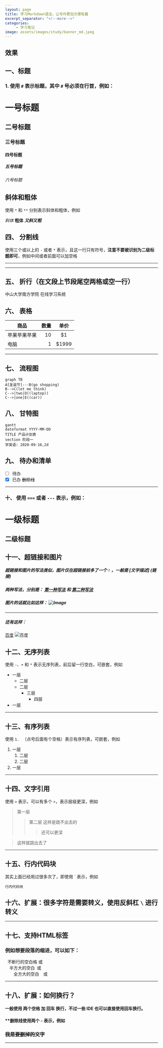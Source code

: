 ```yaml
---
layout: page
title: 学习Markdown语法，让写作更加方便有趣
excerpt_separator: "<!--more-->"
categories:
     - 学习笔记
image: assets/images/study/banner_md.jpeg
---
```


## 效果
<!--more-->

## 一、标题

### 1. 使用 `#` 表示标题，其中 `#` 号必须在行首，例如：  

# 一号标题
## 二号标题
### 三号标题
#### 四号标题
##### 五号标题
###### 六号标题

## 斜体和粗体

使用 `*` 和 `**` 分别表示斜体和粗体，例如  

*斜体* 
**粗体** 
***又斜又粗***


## 四、 分割线
使用三个或以上的 `-` 或者 `*`  表示，且这一行只有符号，**注意不要被识别为二级标题即可**，例如中间或者前面可以加空格

---
***
## 五、 折行（在文段上节段尾空两格或空一行）
中山大学南方学院 
在线学习系统
## 六、 表格

|商品|数量|单价|
|---|---:|:---:|
|苹果苹果苹果|10|\$1|
|电脑|1|\$1999|

- - -



## 七、 流程图
```
graph TB
A[圣诞节]---B(go shopping)
B-->C(let me think)
C-->|two|D((laptop))
C-->|one|E((car))
```
 ## 八、 甘特图
 ```
 gantt
 dateformat YYYY-MM-DD
 TITLE 产品计划表
 section 阶段一
 学英语: 2020-09-16,2d
 ```
 ## 九、 待办和清单
  - [ ] 待办
  - [x] 已办
~~删除线~~

- - -


### 十、 使用 `===` 或者 `---` 表示，例如：  

一级标题
===

二级标题
---


## 十一、超链接和图片

##### 超链接和图片的写法类似，图片仅在超链接前多了一个 `!` ，一般是 [文字描述] (链接)  
##### 两种写法，分别是： [第一种写法](https://www.baidu.com/) 和 [第二种写法][1]  
##### 图片的话就比如这样： ![Image][2]  

[1]: https://www.baidu.com/  
[2]: https://www.zybuluo.com/static/img/logo.png  

- - -
##### 还有这样：
[百度](www.baidu.com)
![百度](https://ss1.bdstatic.com/70cFuXSh_Q1YnxGkpoWK1HF6hhy/it/u=1862838176,560272635&fm=26&gp=0.jpg)


## 十二、无序列表

使用 `-`、`+` 和 `*` 表示无序列表，前后留一行空白，可嵌套，例如

+ 一层
    - 二层
    - 二层
        * 三层
            + 四层
+ 一层

- - -


## 十三、有序列表

使用 `1. ` （点号后面有个空格）表示有序列表，可嵌套，例如

1. 一层
    1. 二层
    2. 二层
2. 一层

- - -


## 十四、文字引用

使用 `>` 表示，可以有多个 `>`，表示层级更深，例如

> 第一层
>>第二层
>这样是跳不出去的
>>> 还可以更深

> 这样就跳出去了  

- - -


## 十五、行内代码块

其实上面已经用过很多次了，即使用 \` 表示，例如

`行内代码块`

## 十六、扩展：很多字符是需要转义，使用反斜杠 `\` 进行转义

- - -




## 十七、支持HTML标签

###  例如想要段落的缩进，可以如下：

&nbsp;&nbsp;不断行的空白格&nbsp;或&#160;  
&ensp;&ensp;半方大的空白&ensp;或&#8194;  
&emsp;&emsp;全方大的空白&emsp;或&#8195;  


- - -
## 十八、**扩展：如何换行？**
#### 一般使用 **两个空格** 加 **回车** 换行，不过一些 IDE 也可以直接使用回车换行。  

#### **删除线使用两个 `~` 表示，例如  

### ~~我是要删掉的文字~~

- - -


